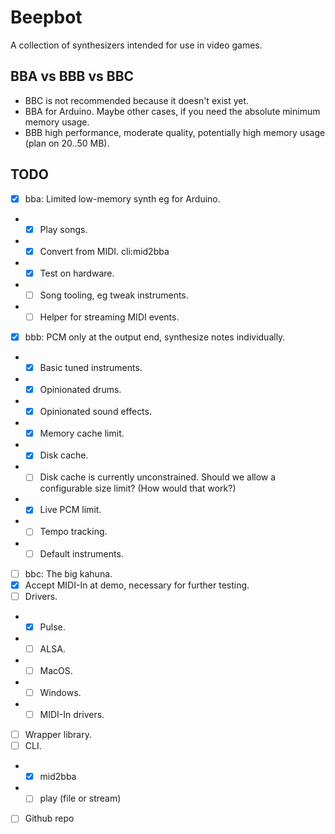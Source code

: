 # Beepbot

A collection of synthesizers intended for use in video games.

## BBA vs BBB vs BBC

- BBC is not recommended because it doesn't exist yet.
- BBA for Arduino. Maybe other cases, if you need the absolute minimum memory usage.
- BBB high performance, moderate quality, potentially high memory usage (plan on 20..50 MB).

## TODO

-[x] bba: Limited low-memory synth eg for Arduino.
- -[x] Play songs.
- -[x] Convert from MIDI. cli:mid2bba
- -[x] Test on hardware.
- -[ ] Song tooling, eg tweak instruments.
- -[ ] Helper for streaming MIDI events.
-[x] bbb: PCM only at the output end, synthesize notes individually.
- -[x] Basic tuned instruments.
- -[x] Opinionated drums.
- -[x] Opinionated sound effects.
- -[x] Memory cache limit.
- -[x] Disk cache.
- -[ ] Disk cache is currently unconstrained. Should we allow a configurable size limit? (How would that work?)
- -[x] Live PCM limit.
- -[ ] Tempo tracking.
- -[ ] Default instruments.
-[ ] bbc: The big kahuna.
-[x] Accept MIDI-In at demo, necessary for further testing.
-[ ] Drivers.
- -[x] Pulse.
- -[ ] ALSA.
- -[ ] MacOS.
- -[ ] Windows.
- -[ ] MIDI-In drivers.
-[ ] Wrapper library.
-[ ] CLI.
- -[x] mid2bba
- -[ ] play (file or stream)
-[ ] Github repo

